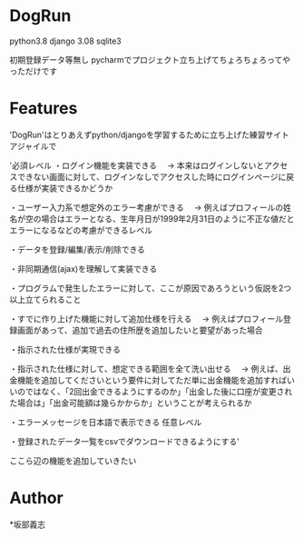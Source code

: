 # DogRun
python3.8
django 3.08
sqlite3

初期登録データ等無し
pycharmでプロジェクト立ち上げてちょろちょろってやっただけです

# Features
'DogRun'はとりあえずpython/djangoを学習するために立ち上げた練習サイト
アジャイルで

'必須レベル
・ログイン機能を実装できる
　→ 本来はログインしないとアクセスできない画面に対して、ログインなしでアクセスした時にログインページに戻る仕様が実装できるかどうか

・ユーザー入力系で想定外のエラー考慮ができる
　→ 例えばプロフィールの姓名が空の場合はエラーとなる、生年月日が1999年2月31日のように不正な値だとエラーになるなどの考慮ができるレベル

・データを登録/編集/表示/削除できる

・非同期通信(ajax)を理解して実装できる

・プログラムで発生したエラーに対して、ここが原因であろうという仮説を2つ以上立てられること

・すでに作り上げた機能に対して追加仕様を行える
　→ 例えばプロフィール登録画面があって、追加で過去の住所歴を追加したいと要望があった場合

・指示された仕様が実現できる

・指示された仕様に対して、想定できる範囲を全て洗い出せる
　→ 例えば、出金機能を追加してくださいという要件に対してただ単に出金機能を追加すればいいのではなく、「2回出金できるようにするのか」「出金した後に口座が変更された場合は」「出金可能額は幾らかからか」ということが考えられるか

・エラーメッセージを日本語で表示できる
任意レベル

・登録されたデータ一覧をcsvでダウンロードできるようにする'

ここら辺の機能を追加していきたい

# Author
 
*坂部義志
 

